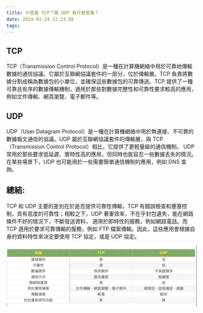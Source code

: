 ```yaml
---
title: 什麼是 TCP？跟 UDP 有什麼差異？
date: 2024-01-24 22:23:56
tags:
---
```


## TCP

TCP（Transmission Control Protocol）是一種在計算機網絡中用於可靠地傳輸數據的通信協議。它屬於互聯網協議套件的一部分，位於傳輸層。TCP 負責將數據分割成稱為數據包的小單位，並確保這些數據包的可靠傳送。TCP 提供了一種可靠且有序的數據傳輸機制，適用於那些對數據完整性和可靠性要求較高的應用，例如文件傳輸、網頁瀏覽、電子郵件等。

## UDP

UDP（User Datagram Protocol）是一種在計算機網絡中用於無連接、不可靠的數據報文通信的協議。UDP 屬於互聯網協議套件的傳輸層，與 TCP（Transmission Control Protocol）相比，它提供了更輕量級的通信機制。
UDP 常用於那些要求低延遲、實時性高的應用，但同時也能容忍一些數據丟失的情況。在某些場景下，UDP 也可能用於一些需要簡單通信機制的應用，例如 DNS 查詢。

## 總結:

TCP 和 UDP 主要的差別在於是否提供可靠性傳輸，TCP 有錯誤檢查和壅塞控制，具有高度的可靠性；相較之下，UDP 著重效率，不在乎封包遺失，能在網路條件不好的情況下，不斷發送資料， 適用於即時性的服務，例如網路電話。而 TCP 適用於要求可靠傳輸的服務，例如 FTP 檔案傳輸。因此，這些應用會根據自身的資料特性來決定要使用 TCP 協定，或是 UDP 協定。

![TCP_UDP](../img/TCPvsUDP.png)
